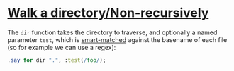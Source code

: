 [1]: https://rosettacode.org/wiki/Walk_a_directory/Non-recursively

# [Walk a directory/Non-recursively][1]

The `dir` function takes the directory to traverse, and optionally a named parameter `test`, which is [smart-matched](https://docs.perl6.org/routine/$TILDE$TILDE) against the basename of each file (so for example we can use a regex):

```raku
.say for dir ".", :test(/foo/);
```